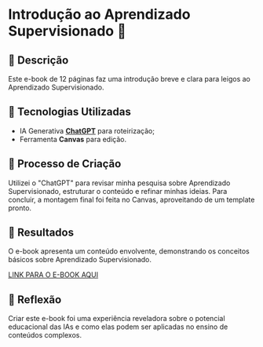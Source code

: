 # Introdução ao Aprendizado Supervisionado 🔮

## 📒 Descrição

Este e-book de 12 páginas faz uma introdução breve e clara para leigos ao Aprendizado Supervisionado.

## 🤖 Tecnologias Utilizadas

- IA Generativa **[ChatGPT](https://chat.openai.com)** para roteirização;
- Ferramenta **Canvas** para edição.

## 🧐 Processo de Criação

Utilizei o "ChatGPT" para revisar minha pesquisa sobre Aprendizado Supervisionado, estruturar o conteúdo e refinar minhas ideias. Para concluir, a montagem final foi feita no Canvas, aproveitando de um template pronto.

## 🚀 Resultados

O e-book apresenta um conteúdo envolvente, demonstrando os conceitos básicos sobre Aprendizado Supervisionado.

[LINK PARA O E-BOOK AQUI](https://www.canva.com/design/DAGQY8Ebw8Y/6gmGoazFX6oewX9lO1j-fA/edit?utm_content=DAGQY8Ebw8Y&utm_campaign=designshare&utm_medium=link2&utm_source=sharebutton)

## 💭 Reflexão

Criar este e-book foi uma experiência reveladora sobre o potencial educacional das IAs e como elas podem ser aplicadas no ensino de conteúdos complexos.
